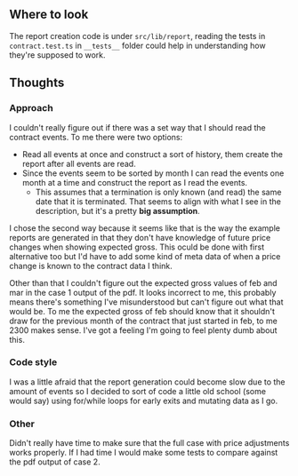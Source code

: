 ## Where to look

The report creation code is under `src/lib/report`, reading the tests in `contract.test.ts` in `__tests__` folder could help in understanding how they're supposed to work.

## Thoughts

### Approach

I couldn't really figure out if there was a set way that I should read the contract events. To me there were two options:

* Read all events at once and construct a sort of history, them create the report after all events are read.
* Since the events seem to be sorted by month I can read the events one month at a time and construct the report as I read the events.
  * This assumes that a termination is only known (and read) the same date that it is terminated. That seems to align with what I see in the description, but it's a pretty **big assumption**.

I chose the second way because it seems like that is the way the example reports are generated in that they don't have knowledge of future price changes when showing expected gross. This oculd be done with first alternative too but I'd have to add some kind of meta data of when a price change is known to the contract data I think.

Other than that I couldn't figure out the expected gross values of feb and mar in the case 1 output of the pdf. It looks incorrect to me, this probably means there's something I've misunderstood but can't figure out what that would be. To me the expected gross of feb should know that it shouldn't draw for the previous month of the contract that just started in feb, to me 2300 makes sense. I've got a feeling I'm going to feel plenty dumb about this.

### Code style

I was a little afraid that the report generation could become slow due to the amount of events so I decided to sort of code a little old school (some would say) using for/while loops for early exits and mutating data as I go.

### Other

Didn't really have time to make sure that the full case with price adjustments works properly. If I had time I would make some tests to compare against the pdf output of case 2.
